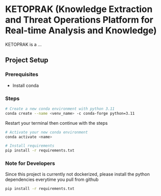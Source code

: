 # KETOPRAK (Knowledge Extraction and Threat Operations Platform for Real-time Analysis and Knowledge)

KETOPRAK is a ...

## Project Setup

### Prerequisites
- Install conda

### Steps
```bash
# Create a new conda environment with python 3.11
conda create --name <venv_name> -c conda-forge python=3.11
```

Restart your terminal then  continue with the steps

```bash
# Activate your new conda environment
conda activate <name>

# Install requirements
pip install -r requirements.txt
```

### Note for Developers

Since this project is currently not dockerized, please install the python dependencies everytime you pull from github

```bash
pip install -r requirements.txt 
```
